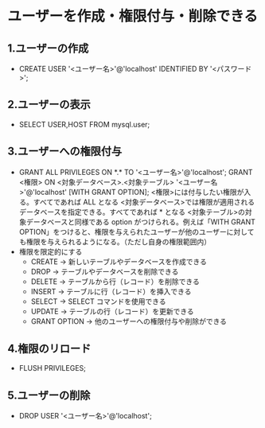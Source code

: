 # ユーザーを作成・権限付与・削除できる

## 1.ユーザーの作成

- CREATE USER '<ユーザー名>'@'localhost' IDENTIFIED BY '<パスワード>';

## 2.ユーザーの表示

- SELECT USER,HOST FROM mysql.user;

## 3.ユーザーへの権限付与

- GRANT ALL PRIVILEGES ON \*.\* TO '<ユーザー名>'@'localhost';
  GRANT <権限> ON <対象データベース>.<対象テーブル> '<ユーザー名>'@'localhost' [WITH GRANT OPTION];
  <権限>には付与したい権限が入る。すべてであれば ALL となる
  <対象データベース>では権限が適用されるデータベースを指定できる。すべてであれば \* となる
  <対象テーブル>の対象データベースと同様である
  option がつけられる。例えば「WITH GRANT OPTION」をつけると、権限を与えられたユーザーが他のユーザーに対しても権限を与えられるようになる。（ただし自身の権限範囲内）
- 権限を限定的にする
  - CREATE -> 新しいテーブルやデータベースを作成できる
  - DROP -> テーブルやデータベースを削除できる
  - DELETE -> テーブルから行（レコード）を削除できる
  - INSERT -> テーブルに行（レコード）を挿入できる
  - SELECT -> SELECT コマンドを使用できる
  - UPDATE -> テーブルの行（レコード）を更新できる
  - GRANT OPTION -> 他のユーザーへの権限付与や削除ができる

## 4.権限のリロード

- FLUSH PRIVILEGES;

## 5.ユーザーの削除

- DROP USER '<ユーザー名>'@'localhost';
